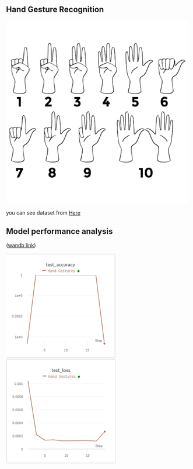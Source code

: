 ## Hand Gesture Recognition
<img src="https://github.com/Manar-21/img_CLF-Pytorch-/blob/main/assest/hand%20signs.jpg" width="500" >

you can see dataset from [Here](https://www.kaggle.com/aryarishabh/hand-gesture-recognition-dataset)

## Model performance analysis
([wandb link](https://wandb.ai/manar/Hand%20gestures?workspace=user-manar))

 <img src="https://github.com/Manar-21/img_CLF-Pytorch-/blob/main/assest/test.PNG" width="300" >     <img src="https://github.com/Manar-21/img_CLF-Pytorch-/blob/main/assest/loss.PNG" width="300" > 



